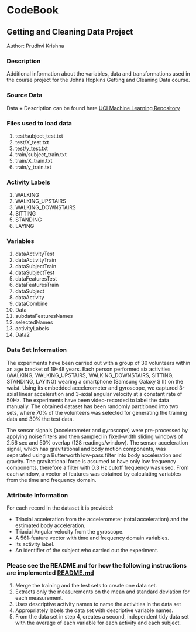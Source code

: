 # CodeBook
## Getting and Cleaning Data Project

Author: Prudhvi Krishna

### Description
Additional information about the variables, data and transformations used in the course project for the Johns Hopkins Getting and Cleaning Data course.

### Source Data
Data + Description can be found here [UCI Machine Learning Repository](http://archive.ics.uci.edu/ml/datasets/Human+Activity+Recognition+Using+Smartphones)

### Files used to load data
1. test/subject_test.txt
2. test/X_test.txt
3. test/y_test.txt
4. train/subject_train.txt
5. train/X_train.txt
6. train/y_train.txt

### Activity Labels
1. WALKING
2. WALKING_UPSTAIRS
3. WALKING_DOWNSTAIRS
4. SITTING
5. STANDING
6. LAYING

### Variables
1. dataActivityTest
2. dataActivityTrain
3. dataSubjectTrain
4. dataSubjectTest
5. dataFeaturesTest
6. dataFeaturesTrain
7. dataSubject
8. dataActivity
9. dataCombine
10. Data
11. subdataFeaturesNames
12. selectedNames
13. activityLabels
14. Data2

### Data Set Information
The experiments have been carried out with a group of 30 volunteers within an age bracket of 19-48 years. Each person performed six activities (WALKING, WALKING_UPSTAIRS, WALKING_DOWNSTAIRS, SITTING, STANDING, LAYING) wearing a smartphone (Samsung Galaxy S II) on the waist. Using its embedded accelerometer and gyroscope, we captured 3-axial linear acceleration and 3-axial angular velocity at a constant rate of 50Hz. The experiments have been video-recorded to label the data manually. The obtained dataset has been randomly partitioned into two sets, where 70% of the volunteers was selected for generating the training data and 30% the test data. 

The sensor signals (accelerometer and gyroscope) were pre-processed by applying noise filters and then sampled in fixed-width sliding windows of 2.56 sec and 50% overlap (128 readings/window). The sensor acceleration signal, which has gravitational and body motion components, was separated using a Butterworth low-pass filter into body acceleration and gravity. The gravitational force is assumed to have only low frequency components, therefore a filter with 0.3 Hz cutoff frequency was used. From each window, a vector of features was obtained by calculating variables from the time and frequency domain.

### Attribute Information
For each record in the dataset it is provided: 
- Triaxial acceleration from the accelerometer (total acceleration) and the estimated body acceleration. 
- Triaxial Angular velocity from the gyroscope. 
- A 561-feature vector with time and frequency domain variables. 
- Its activity label. 
- An identifier of the subject who carried out the experiment.

### Please see the README.md for how the following instructions are implemented [README.md](https://github.com/prudhvikrishnap/Getting-and-Cleaning-Data-Course-Project/blob/master/README.md)
1. Merge the training and the test sets to create one data set.
2. Extracts only the measurements on the mean and standard deviation for each measurement.
3. Uses descriptive activity names to name the activities in the data set
4. Appropriately labels the data set with descriptive variable names.
5. From the data set in step 4, creates a second, independent tidy data set with the average of each variable for each activity and each subject.

